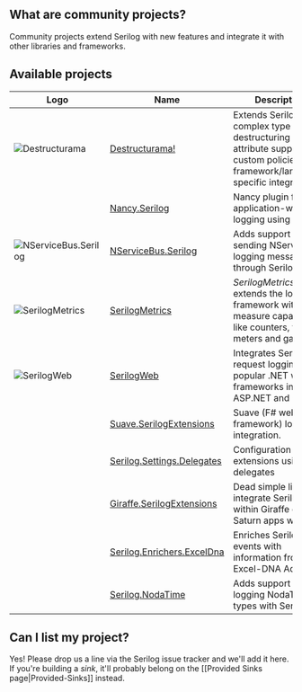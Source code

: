 ## What are community projects?

Community projects extend Serilog with new features and integrate it with other libraries and frameworks.
 
## Available projects

| Logo | Name | Description  |   
|---|---|---|
| ![Destructurama](http://destructurama.github.io/pages/images/destructurama.png) | [Destructurama!](https://github.com/destructurama) | Extends Serilog's complex type destructuring with attribute support, custom policies, and framework/language-specific integrations. |
| | [Nancy.Serilog](https://github.com/Zaid-Ajaj/Nancy.Serilog) | Nancy plugin for application-wide logging using Serilog. |
| ![NServiceBus.Serilog](https://camo.githubusercontent.com/ee07914d618436f3b226f09bf5f9f1c2077b5887/68747470733a2f2f7261772e6769746875622e636f6d2f53696d6f6e43726f70702f4e536572766963654275732e536572696c6f672f6d61737465722f49636f6e732f7061636b6167655f69636f6e2e706e67) | [NServiceBus.Serilog](https://github.com/SimonCropp/NServiceBus.Serilog) | Adds support for sending NServiceBus logging messages through Serilog.  |
| ![SerilogMetrics](https://raw.githubusercontent.com/serilog-metrics/serilog-metrics/master/assets/serilog-metrics-128.png) | [SerilogMetrics](https://github.com/serilog-metrics/serilog-metrics)  | _SerilogMetrics_ extends the logging framework with measure capabilities like counters, timers, meters and gauges. | 
| ![SerilogWeb](http://serilog-web.github.io/pages/images/serilog-web.png) | [SerilogWeb](https://github.com/serilog-web) | Integrates Serilog request logging into popular .NET web app frameworks including ASP.NET and OWIN. |
| | [Suave.SerilogExtensions](https://github.com/Zaid-Ajaj/Suave.SerilogExtensions) | Suave (F# web framework) logging integration. |
| | [Serilog.Settings.Delegates](https://github.com/MV10/serilog-settings-delegates) | Configuration extensions using delegates |
| | [Giraffe.SerilogExtensions](https://github.com/Zaid-Ajaj/Giraffe.SerilogExtensions) | Dead simple library to integrate Serilog within Giraffe or Saturn apps with F# |
| | [Serilog.Enrichers.ExcelDna](https://github.com/caioproiete/serilog-enrichers-exceldna/) | Enriches Serilog events with information from your Excel-DNA Add-in.|
| | [Serilog.NodaTime](https://github.com/kingboyk/Serilog.NodaTime) | Adds support for logging NodaTime types with Serilog |

## Can I list my project?

Yes! Please drop us a line via the Serilog issue tracker and we'll add it here. If you're building a _sink_, it'll probably belong on the [[Provided Sinks page|Provided-Sinks]] instead.
  